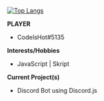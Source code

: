 [![Top Langs](https://github-readme-stats.vercel.app/api/top-langs/?username=skriptishot&layout=compact&theme=tokyonight)](https://github.com/anuraghazra/github-readme-stats)

**PLAYER**
- CodeIsHot#5135

**Interests/Hobbies**
- JavaScript | Skript

**Current Project(s)**
- Discord Bot using Discord.js
